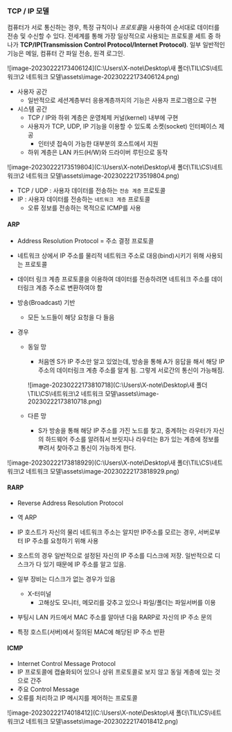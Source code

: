 ### TCP / IP 모델

컴퓨터가 서로 통신하는 경우, 특정 규칙이나 *프로토콜*을 사용하여 순서대로 데이터를 전송 및 수신할 수 있다. 전세계를 통해 가장 일상적으로 사용되는 프로토콜 세트 중 하나가 **TCP/IP(Transmission Control Protocol/Internet Protocol)**. 일부 일반적인 기능은 메일, 컴퓨터 간 파일 전송, 원격 로그인.

![image-20230222173406124](C:\Users\X-note\Desktop\새 폴더\TIL\CS\네트워크\2 네트워크 모델\assets\image-20230222173406124.png)

- 사용자 공간
  - 일반적으로 세션계층부터 응용계층까지의 기능은 사용자 프로그램으로 구현
- 시스템 공간
  - TCP / IP와 하위 계층은 운영체제 커널(kernel) 내부에 구현
  - 사용자가 TCP, UDP, IP 기능을 이용할 수 있도록 소켓(socket) 인터페이스 제공
    - 인터넷 접속이 가능한 대부분의 호스트에서 지원
  - 하위 계층은 LAN 카드(H/W)와 드라이버 루틴으로 동작

![image-20230222173519804](C:\Users\X-note\Desktop\새 폴더\TIL\CS\네트워크\2 네트워크 모델\assets\image-20230222173519804.png)

- TCP / UDP : 사용자 데이터를 전송하는 `전송 계층` 프로토콜
- IP : 사용자 데이터를 전송하는 `네트워크 계층` 프로토콜
  - 오류 정보를 전송하는 목적으로 ICMP를 사용



#### ARP

- Address Resolution Protocol = 주소 결정 프로토콜

- 네트워크 상에서 IP 주소를 물리적 네트워크 주소로 대응(bind)시키기 위해 사용되는 프로토콜

- 데이터 링크 계층 프로토콜을 이용하여 데이터를 전송하려면 네트워크 주소를 데이터링크 계층 주소로 변환하여야 함

- 방송(Broadcast) 기반

  - 모든 노드들이 해당 요청을 다 들음

- 경우

  - 동일 망

    - 처음엔 S가 IP 주소만 알고 있었는데, 방송을 통해 A가 응답을 해서 해당 IP 주소의 데이터링크 계층 주소를 알게 됨. 그렇게 서로간의 통신이 가능해짐.

    ![image-20230222173810718](C:\Users\X-note\Desktop\새 폴더\TIL\CS\네트워크\2 네트워크 모델\assets\image-20230222173810718.png)

    
  
  - 다른 망
  
    - S가 방송을 통해 해당 IP 주소를 가진 노드를 찾고, 중계하는 라우터가 자신의 하드웨어 주소를 알려줘서 브릿지나 라우터는 B가 있는 계층에 정보를 뿌려서 찾아주고 통신이 가능하게 한다.

![image-20230222173818929](C:\Users\X-note\Desktop\새 폴더\TIL\CS\네트워크\2 네트워크 모델\assets\image-20230222173818929.png)



#### RARP

- Reverse Address Resolution Protocol

- 역 ARP

- IP 호스트가 자신의 물리 네트워크 주소는 알지만 IP주소를 모르는 경우, 서버로부터 IP 주소를 요청하기 위해 사용

- 호스트의 경우 일반적으로 설정된 자신의 IP 주소를 디스크에 저장. 일반적으로 디스크가 다 있기 때문에 IP 주소를 알고 있음.

- 일부 장비는 디스크가 없는 경우가 있음
  - X-터미널
    - 고해상도 모니터, 메모리를 갖추고 있으나 파일/폴더는 파일서버를 이용

- 부팅시 LAN 카드에서 MAC 주소를 알아낸 다음 RARP로 자신의 IP 주소 문의

- 특정 호스트(서버)에서 질의된 MAC에 해당된 IP 주소 반환

  

#### ICMP

- Internet Control Message Protocol
- IP 프로토콜에 캡슐화되어 있으나 상위 프로토콜로 보지 않고 동일 계층에 있는 것으로 간주
- 주요 Control Message
- 오류를 처리하고 IP 메시지를 제어하는 프로토콜



![image-20230222174018412](C:\Users\X-note\Desktop\새 폴더\TIL\CS\네트워크\2 네트워크 모델\assets\image-20230222174018412.png)

